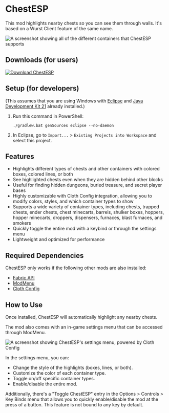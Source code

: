 # ChestESP

This mod highlights nearby chests so you can see them through walls. It's based on a Wurst Client feature of the same name.

![A screenshot showing all of the different containers that ChestESP supports](https://github.com/Wurst-Imperium/ChestESP/assets/10100202/5b77efdd-4a6b-49ea-8fed-1b1c18d13d7a)

## Downloads (for users)
[![Download ChestESP](https://wurst.wiki/_media/icon/chestesp/download_chestesp_326x80.png)](https://www.wimods.net/chestesp/download/?utm_source=GitHub&utm_medium=ChestESP&utm_campaign=README.md&utm_content=Download+ChestESP)

## Setup (for developers)
(This assumes that you are using Windows with [Eclipse](https://www.eclipse.org/downloads/) and [Java Development Kit 21](https://adoptium.net/?variant=openjdk21&jvmVariant=hotspot) already installed.)

1. Run this command in PowerShell:

   ```pwsh
   ./gradlew.bat genSources eclipse --no-daemon
   ```

2. In Eclipse, go to `Import...` > `Existing Projects into Workspace` and select this project.

## Features
- Highlights different types of chests and other containers with colored boxes, colored lines, or both
- See highlighted chests even when they are hidden behind other blocks
- Useful for finding hidden dungeons, buried treasure, and secret player bases
- Highly customizable with Cloth Config integration, allowing you to modify colors, styles, and which container types to show
- Supports a wide variety of container types, including chests, trapped chests, ender chests, chest minecarts, barrels, shulker boxes, hoppers, hopper minecarts, droppers, dispensers, furnaces, blast furnaces, and smokers
- Quickly toggle the entire mod with a keybind or through the settings menu
- Lightweight and optimized for performance

## Required Dependencies
ChestESP only works if the following other mods are also installed:
- [Fabric API](https://modrinth.com/mod/fabric-api)
- [ModMenu](https://modrinth.com/mod/modmenu)
- [Cloth Config](https://modrinth.com/mod/cloth-config)

## How to Use
Once installed, ChestESP will automatically highlight any nearby chests.

The mod also comes with an in-game settings menu that can be accessed through ModMenu.

![A screenshot showing ChestESP's settings menu, powered by Cloth Config](https://github.com/Wurst-Imperium/ChestESP/assets/10100202/3bb121ed-eb5d-49b1-ad62-3bcec3d6d488)

In the settings menu, you can:
- Change the style of the highlights (boxes, lines, or both).
- Customize the color of each container type.
- Toggle on/off specific container types.
- Enable/disable the entire mod.

Additionally, there's a "Toggle ChestESP" entry in the Options > Controls > Key Binds menu that allows you to quickly enable/disable the mod at the press of a button. This feature is not bound to any key by default.
